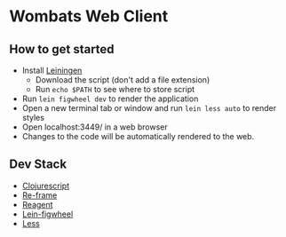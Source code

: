 # Wombats Web Client

## How to get started
* Install [Leiningen](http://leiningen.org/#docs)
  * Download the script (don't add a file extension)
  * Run ```echo $PATH``` to see where to store script
* Run ```lein figwheel dev``` to render the application
* Open a new terminal tab or window and run ```lein less auto``` to render styles
* Open localhost:3449/ in a web browser
* Changes to the code will be automatically rendered to the web.

## Dev Stack
* [Clojurescript](https://github.com/clojure/clojurescript)
* [Re-frame](https://github.com/Day8/re-frame/)
* [Reagent](http://holmsand.github.io/reagent/)
* [Lein-figwheel](https://github.com/bhauman/lein-figwheel)
* [Less](http://lesscss.org/)
